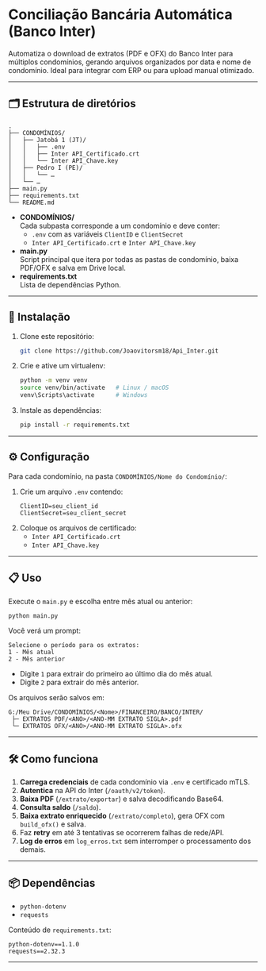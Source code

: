 # Conciliação Bancária Automática (Banco Inter)

Automatiza o download de extratos (PDF e OFX) do Banco Inter para múltiplos condomínios, gerando arquivos organizados por data e nome de condomínio. Ideal para integrar com ERP ou para upload manual otimizado.

---

## 🗂️ Estrutura de diretórios

```
.
├── CONDOMÍNIOS/
│   ├── Jatobá 1 (JT)/
│   │   ├── .env
│   │   ├── Inter API_Certificado.crt
│   │   └── Inter API_Chave.key
│   ├── Pedro I (PE)/
│   │   └── …
│   └── …
├── main.py
├── requirements.txt
└── README.md
```

- **CONDOMÍNIOS/**  
  Cada subpasta corresponde a um condomínio e deve conter:
  - `.env` com as variáveis `ClientID` e `ClientSecret`
  - `Inter API_Certificado.crt` e `Inter API_Chave.key`
- **main.py**  
  Script principal que itera por todas as pastas de condomínio, baixa PDF/OFX e salva em Drive local.
- **requirements.txt**  
  Lista de dependências Python.

---

## 🚀 Instalação

1. Clone este repositório:
   ```bash
   git clone https://github.com/Joaovitorsm18/Api_Inter.git
   ```

2. Crie e ative um virtualenv:
   ```bash
   python -m venv venv
   source venv/bin/activate   # Linux / macOS
   venv\Scripts\activate      # Windows
   ```

3. Instale as dependências:
   ```bash
   pip install -r requirements.txt
   ```

---

## ⚙️ Configuração

Para cada condomínio, na pasta `CONDOMÍNIOS/Nome do Condomínio/`:

1. Crie um arquivo `.env` contendo:
   ```dotenv
   ClientID=seu_client_id
   ClientSecret=seu_client_secret
   ```
2. Coloque os arquivos de certificado:
   - `Inter API_Certificado.crt`
   - `Inter API_Chave.key`

---

## 📋 Uso

Execute o `main.py` e escolha entre mês atual ou anterior:

```bash
python main.py
```

Você verá um prompt:
```
Selecione o período para os extratos:
1 - Mês atual
2 - Mês anterior
```

- Digite `1` para extrair do primeiro ao último dia do mês atual.  
- Digite `2` para extrair do mês anterior.

Os arquivos serão salvos em:
```
G:/Meu Drive/CONDOMÍNIOS/<Nome>/FINANCEIRO/BANCO/INTER/
 ├─ EXTRATOS PDF/<ANO>/<ANO-MM EXTRATO SIGLA>.pdf
 └─ EXTRATOS OFX/<ANO>/<ANO-MM EXTRATO SIGLA>.ofx
```

---

## 🛠️ Como funciona

1. **Carrega credenciais** de cada condomínio via `.env` e certificado mTLS.  
2. **Autentica** na API do Inter (`/oauth/v2/token`).  
3. **Baixa PDF** (`/extrato/exportar`) e salva decodificando Base64.  
4. **Consulta saldo** (`/saldo`).  
5. **Baixa extrato enriquecido** (`/extrato/completo`), gera OFX com `build_ofx()` e salva.  
6. Faz **retry** em até 3 tentativas se ocorrerem falhas de rede/API.  
7. **Log de erros** em `log_erros.txt` sem interromper o processamento dos demais.

---

## 📦 Dependências

- `python-dotenv`  
- `requests`

Conteúdo de `requirements.txt`:

```
python-dotenv==1.1.0
requests==2.32.3
```

---
